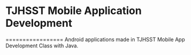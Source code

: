 # TJHSST Mobile Application Development
=================
Android applications made in TJHSST Mobile App Development Class with Java.
